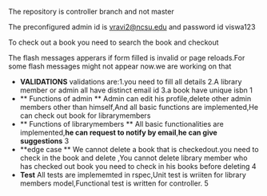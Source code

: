 The repository is controller branch and not master

The preconfigured admin id is vravi2@ncsu.edu and password id viswa123

To check out a book you need to search the book and checkout

The flash messages apperars if form filled is invalid or page reloads.For some flash messages might not appear now.we are working on that
-  **VALIDATIONS** 
validations are:1.you need to fill all details
                2.A library member or admin all have distinct email id
                3.a book have unique isbn 1
- ** Functions of admin **
Admin can edit his profile,delete other admin members other than himself,And all basic functions are implemented,He can check out book for librarymembers 
-  ** Functions of librarymembers **
All basic functionalities are implemented,**he can request to notify by  email**,**he can give suggestions** 3
-  **edge case **
We cannot delete a book that is checkedout.you need to check in the book and delete
,You cannot delete library member who has checked out book you need to check in his books before deleting 4
- **Test**
All tests are implememted in rspec,Unit test is wriiten for library members model,Functional test is written for controller. 5
                

